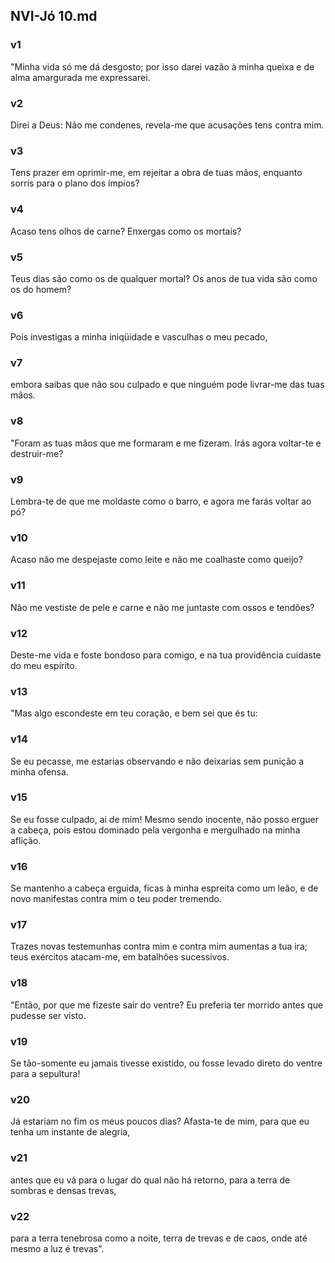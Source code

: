 ## NVI-Jó 10.md
### v1
 "Minha vida só me dá desgosto; por isso darei vazão à minha queixa e de alma amargurada me expressarei.
### v2
 Direi a Deus: Não me condenes, revela-me que acusações tens contra mim.
### v3
 Tens prazer em oprimir-me, em rejeitar a obra de tuas mãos, enquanto sorris para o plano dos ímpios?
### v4
 Acaso tens olhos de carne? Enxergas como os mortais?
### v5
 Teus dias são como os de qualquer mortal? Os anos de tua vida são como os do homem?
### v6
 Pois investigas a minha iniqüidade e vasculhas o meu pecado,
### v7
 embora saibas que não sou culpado e que ninguém pode livrar-me das tuas mãos.
### v8
 "Foram as tuas mãos que me formaram e me fizeram. Irás agora voltar-te e destruir-me?
### v9
 Lembra-te de que me moldaste como o barro, e agora me farás voltar ao pó?
### v10
 Acaso não me despejaste como leite e não me coalhaste como queijo?
### v11
 Não me vestiste de pele e carne e não me juntaste com ossos e tendões?
### v12
 Deste-me vida e foste bondoso para comigo, e na tua providência cuidaste do meu espírito.
### v13
 "Mas algo escondeste em teu coração, e bem sei que és tu:
### v14
 Se eu pecasse, me estarias observando e não deixarias sem punição a minha ofensa.
### v15
 Se eu fosse culpado, ai de mim! Mesmo sendo inocente, não posso erguer a cabeça, pois estou dominado pela vergonha e mergulhado na minha aflição.
### v16
 Se mantenho a cabeça erguida, ficas à minha espreita como um leão, e de novo manifestas contra mim o teu poder tremendo.
### v17
 Trazes novas testemunhas contra mim e contra mim aumentas a tua ira; teus exércitos atacam-me, em batalhões sucessivos.
### v18
 "Então, por que me fizeste sair do ventre? Eu preferia ter morrido antes que pudesse ser visto.
### v19
 Se tão-somente eu jamais tivesse existido, ou fosse levado direto do ventre para a sepultura!
### v20
 Já estariam no fim os meus poucos dias? Afasta-te de mim, para que eu tenha um instante de alegria,
### v21
 antes que eu vá para o lugar do qual não há retorno, para a terra de sombras e densas trevas,
### v22
 para a terra tenebrosa como a noite, terra de trevas e de caos, onde até mesmo a luz é trevas".
